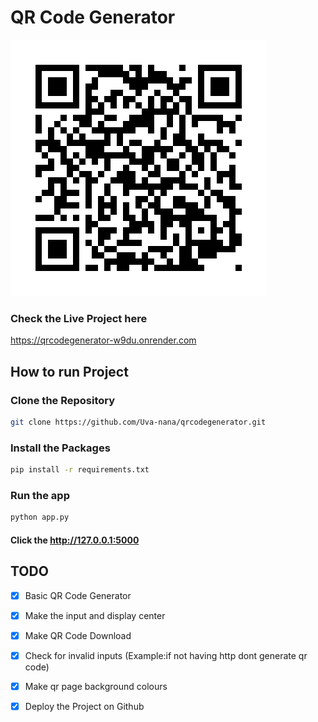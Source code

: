 # QR Code Generator

![GitHub Logo](/static/qr.png)

### Check the Live Project here
https://qrcodegenerator-w9du.onrender.com

## How to run Project

### Clone the Repository
```bash
git clone https://github.com/Uva-nana/qrcodegenerator.git
```

### Install the Packages
```bash
pip install -r requirements.txt
```

### Run the app
```bash
python app.py
```

#### Click the  http://127.0.0.1:5000

## TODO

- [x] Basic QR Code Generator
- [x] Make the input and display center
- [x] Make QR Code Download
- [x] Check for invalid inputs (Example:if not having http dont generate qr code)
- [x] Make qr page background colours
- [x] Deploy the Project on Github





